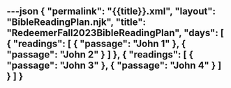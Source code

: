 ---json
{
"permalink": "{{title}}.xml",
  "layout": "BibleReadingPlan.njk",
  "title": "RedeemerFall2023BibleReadingPlan",
  "days": [
    {
      "readings": [
        {
          "passage": "John 1"
        },
        {
          "passage": "John 2"
        }
      ]
    },
    {
      "readings": [
        {
          "passage": "John 3"
        },
        {
          "passage": "John 4"
        }
      ]
    }
  ]
}
---
